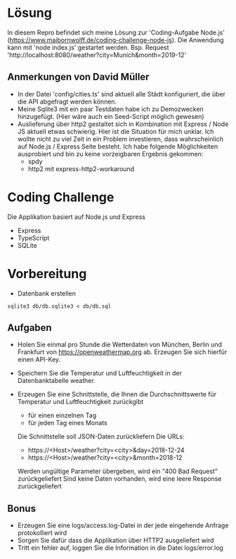 # Lösung

In diesem Repro befindet sich meine Lösung zur 'Coding-Aufgabe Node.js' (https://www.maibornwolff.de/coding-challenge-node-js).
Die Anwendung kann mit 'node index.js' gestartet werden.
Bsp. Request 'http://localhost:8080/weather?city=Munich&month=2019-12'

## Anmerkungen von David Müller
- In der Datei 'config/cities.ts' sind aktuell alle Städt konfiguriert, die über die API abgefragt werden können.
- Meine Sqlite3 mit ein paar Testdaten habe ich zu Demozwecken hinzugefügt. (Hier wäre auch ein Seed-Script möglich gewesen)
- Auslieferung über http2 gestaltet sich in Kombination mit Express / Node JS aktuell etwas schwierig. 
  Hier ist die Situation für mich unklar. Ich wollte nicht zu viel Zeit in ein Problem investieren, dass wahrscheinlich auf Node.js / Express Seite besteht.
  Ich habe folgende Möglichkeiten ausprobiert und bin zu keine vorzeigbaren Ergebnis gekommen:
    - spdy
    - http2 mit express-http2-workaround

# Coding Challenge

Die Applikation basiert auf Node.js und Express

- Express
- TypeScript
- SQLite

# Vorbereitung

- Datenbank erstellen

```
sqlite3 db/db.sqlite3 < db/db.sql
```

## Aufgaben

- Holen Sie einmal pro Stunde die Wetterdaten von München, Berlin und Frankfurt von https://openweathermap.org ab.
  Erzeugen Sie sich hierfür einen API-Key.
- Speichern Sie die Temperatur und Luftfeuchtigkeit in der Datenbanktabelle weather.
- Erzeugen Sie eine Schnittstelle, die Ihnen die Durchschnittswerte für Temperatur und Luftfeuchtigkeit zurückgibt

  - für einen einzelnen Tag
  - für jeden Tag eines Monats

  Die Schnittstelle soll JSON-Daten zurückliefern
  Die URLs:

  - https://\<Host>/weather?city=\<city>&day=2018-12-24
  - https://\<Host>/weather?city=\<city>&month=2018-12

  Werden ungültige Parameter übergeben, wird ein "400 Bad Request" zurückgeliefert
  Sind keine Daten vorhanden, wird eine leere Response zurückgeliefert

## Bonus

- Erzeugen Sie eine logs/access.log-Datei in der jede eingehende Anfrage protokolliert wird
- Sorgen Sie dafür dass die Applikation über HTTP2 ausgeliefert wird
- Tritt ein fehler auf, loggen Sie die Information in die Datei logs/error.log
